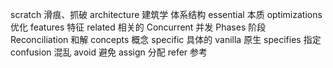 scratch 滑痕、抓破
architecture 建筑学 体系结构
essential 本质
optimizations 优化
features 特征
related 相关的
Concurrent 并发
Phases 阶段
Reconciliation 和解
concepts 概念
specific 具体的
vanilla 原生
specifies 指定
confusion 混乱
avoid 避免
assign 分配
refer 参考